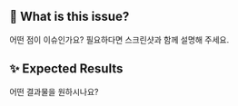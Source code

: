 ## 📸 What is this issue?

어떤 점이 이슈인가요?
필요하다면 스크린샷과 함께 설명해 주세요.

## ✨ Expected Results

어떤 결과물을 원하시나요?
